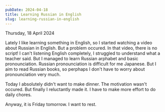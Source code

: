 ```yaml
---
pubDate: 2024-04-18
title: Learning Russian in English
slug: learning-russian-in-english
---
```


Thursday, 18 April 2024

Lately I like learning something in English, so I started watching a video about Russian in English. But a problem occured. In that video, there is no script! I can't listening English completely, I struggled to understand what a teacher said. But I managed to learn Russian arphabet and basic pronounciation. Russian pronounciation is difficult for me Japanese. But I aim to read Russian books, so perphaps I don't have to worry about pronounciation very much.

Today I absolutely didn't want to make dinner. The motivation wasn't occured. But finally I reluctantly made it. I have to make more effort to do daily chores.

Anyway, it is Friday tomorrow. I want to rest.